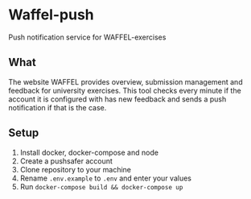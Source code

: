 # Waffel-push
Push notification service for WAFFEL-exercises

## What
The website WAFFEL provides overview, submission management and feedback for university exercises. This tool checks every minute if the account it is configured with has new feedback and sends a push notification if that is the case.

## Setup
1. Install docker, docker-compose and node
2. Create a pushsafer account
3. Clone repository to your machine
4. Rename `.env.example` to `.env` and enter your values
5. Run `docker-compose build && docker-compose up`
